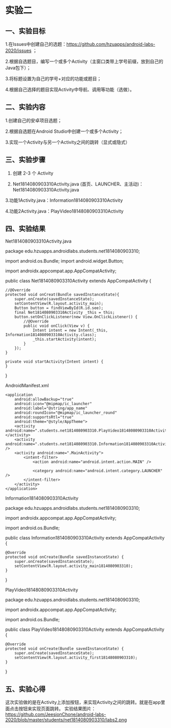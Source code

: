 # 实验二

## 一、实验目标

1.在Issues中创建自己的选题：https://github.com/hzuapps/android-labs-2020/issues ；

2.根据自选题目，编写一个或多个Activity（主窗口类带上学号前缀，放到自己的Java包下）；

3.将标题设置为自己的学号+对应的功能或题目；

4.根据自己选择的题目实现Activity中导航、调用等功能（选做）。

## 二、实验内容

1.创建自己的安卓项目选题；

2.根据自选题在Android Studio中创建一个或多个Activity；

3.实现一个Activity与另一个Activity之间的跳转（显式或隐式）

## 三、实验步骤

1. 创建 2-3 个 Activity

2. Net1814080903310Activity.java (首页、LAUNCHER、主活动)：Net1814080903310Activity.java

3.功能1Activity.java：Information1814080903310Activity

4.功能2Activity.java：PlayVideo18148080903310Activity

## 四、实验结果

Net1814080903310Activity.java

package edu.hzuapps.androidlabs.students.net1814080903310;

import android.os.Bundle;
import android.widget.Button;

import androidx.appcompat.app.AppCompatActivity;

public class Net1814080903310Activity extends AppCompatActivity {

    //@Override
    protected void onCreat(Bundle savedInstanceState){
        super.onCreate(savedInstanceState);
        setContentView(R.layout.activity_main);
        Button button = findViewById(R.id.see);
        final Net1814080903310Activity _this = this;
        button.setOnClickListener(new View.OnClickListener() {
            //@Override
            public void onClick(View v) {
                Intent intent = new Intent(_this, Information1814080903310Activity.class);
                _this.startActivity(intent);
            }
        });
    }

    private void startActivity(Intent intent) {
    }
}

AndroidManifest.xml

<?xml version="1.0" encoding="utf-8"?>
<manifest xmlns:android="http://schemas.android.com/apk/res/android"
    package="edu.hzuapps.androidlabs">

    <application
        android:allowBackup="true"
        android:icon="@mipmap/ic_launcher"
        android:label="@string/app_name"
        android:roundIcon="@mipmap/ic_launcher_round"
        android:supportsRtl="true"
        android:theme="@style/AppTheme">
        <activity android:name=".students.net1814080903310.PlayVideo18148080903310Activity"></activity>
        <activity android:name=".students.net1814080903310.Information1814080903310Activity" />
        <activity android:name=".MainActivity">
            <intent-filter>
                <action android:name="android.intent.action.MAIN" />

                <category android:name="android.intent.category.LAUNCHER" />
            </intent-filter>
        </activity>
    </application>

</manifest>

Information1814080903310Activity

package edu.hzuapps.androidlabs.students.net1814080903310;

import androidx.appcompat.app.AppCompatActivity;

import android.os.Bundle;

public class Information1814080903310Activity extends AppCompatActivity {

    @Override
    protected void onCreate(Bundle savedInstanceState) {
        super.onCreate(savedInstanceState);
        setContentView(R.layout.activity_main1814080903310);
    }
}

PlayVideo18148080903310Activity

package edu.hzuapps.androidlabs.students.net1814080903310;

import androidx.appcompat.app.AppCompatActivity;

import android.os.Bundle;

public class PlayVideo18148080903310Activity extends AppCompatActivity {

    @Override
    protected void onCreate(Bundle savedInstanceState) {
        super.onCreate(savedInstanceState);
        setContentView(R.layout.activity_first18148080903310);
    }
}

## 五、实验心得
这次实验做的是在Activity上添加按钮，来实现Activity之间的跳转。就是在app里面点击按钮来实现页面跳转。
实验结果图片：
https://github.com/JeesionChone/android-labs-2020/blob/master/students/net1814080903310/labs2.png
